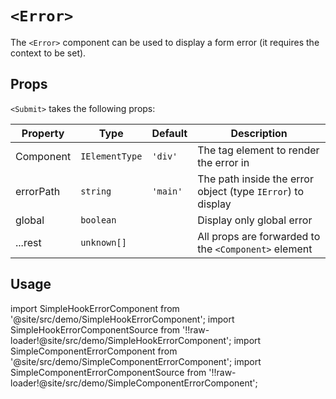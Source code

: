 # `<Error>`

The `<Error>` component can be used to display a form error (it requires the context to be set).

## Props

`<Submit>` takes the following props:

| Property  | Type           | Default  | Description                                                 |
| --------- | -------------- | -------- | ----------------------------------------------------------- |
| Component | `IElementType` | `'div'`  | The tag element to render the error in                      |
| errorPath | `string`       | `'main'` | The path inside the error object (type `IError`) to display |
| global    | `boolean`      |          | Display only global error                                   |
| ...rest   | `unknown[]`    |          | All props are forwarded to the `<Component>` element        |

## Usage

import SimpleHookErrorComponent from '@site/src/demo/SimpleHookErrorComponent';
import SimpleHookErrorComponentSource from '!!raw-loader!@site/src/demo/SimpleHookErrorComponent';
import SimpleComponentErrorComponent from '@site/src/demo/SimpleComponentErrorComponent';
import SimpleComponentErrorComponentSource from '!!raw-loader!@site/src/demo/SimpleComponentErrorComponent';

<DemoTabs Component={SimpleComponentErrorComponent} Hook={SimpleHookErrorComponent} componentCode={SimpleComponentErrorComponentSource} componentMetastring="{20,23,26,29,32}" hookCode={SimpleHookErrorComponentSource} hookMetastring="{32,35,38,41,44}" withModes withRevalidateModes />

